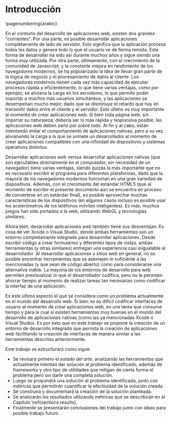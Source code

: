 # Introducción

<!-- Start numbering with arabic numbers now -->

\pagenumbering{arabic}

<!-- This numbering thing has to go here in order for it to work ok, otherwise it just stays with roman numbers -->

En el contexto del desarrollo de aplicaciones web, existen dos grandes "corrientes". Por una parte, es posible desarrollar aplicaciones completamente de lado de servidor. Esto significa que la aplicación procesa todos los datos y genera todo lo que el usuario ve de forma remota. Esta forma de desarrollar ha sido así durante muchos años y sigue siendo una forma muy utilizada. Por otra parte, últimamente, con el crecimiento de la comunidad de Javascript, y la constante mejora en rendimiento de los navegadores modernos, se ha popularizado la idea de llevar gran parte de la lógica de negocio y el procesamiento de datos al cliente. Los navegadores modernos tienen cada vez más capacidad de ejecutar procesos rápida y eficientemente, lo que tiene varias ventajas, como por ejemplo, se aliviana la carga en los servidores, lo que permite poder soportar a muchos más usuarios simultáneos, y las aplicaciones se desempeñan mucho mejor, dado que se disminuye el retardo que hay en transmitir datos entre el cliente y el servidor. Esto último es muy importante al momento de crear aplicaciones web. Si bien toda página web, sin importar su naturaleza, debería ser lo más rápida y responsiva posible, las aplicaciones web deben serlo por sobre todo. Al fin y al cabo, están intentando imitar el comportamiento de aplicaciones nativas, pero a su vez alivianando la carga a la que se somete un desarrollador al momento de crear aplicaciones compatibles con una infinidad de dispositivos y sistemas operativos distintos.

Desarrollar aplicaciones web versus desarrollar aplicaciones nativas (que son ejecutables directamente en el computador, sin necesidad de un navegador) tiene varias ventajas, siendo quizás la más importante que no es necesario escribir el programa para diferentes plataformas, dado que la mayoría de los navegadores modernos funcionan en una gran variedad de dispositivos. Además, con el crecimiento del estándar HTML5 (que al momento de escribir el presente documento aún se encuentra en proceso de convertirse en un estándar final), es posible aprovechar muchas características de los dispositivos (en algunos casos incluso es posible usar los acelerómetros de los teléfonos móviles inteligentes). Es más, muchos juegos han sido portados a la web, utilizando WebGL y tecnologías similares.

Ahora bien, desarrollar aplicaciones web también tiene sus desventajas. Es cosa de ver Xcode o Visual Studio, donde ambas herramientas son un entorno completamente integrado para desarrollar aplicaciones. Desde escribir código a crear formularios y diferentes tipos de vistas, ambas herramientas (y otras similares) entregan una experiencia casi inigualable al desarrollador. Al desarrollar aplicaciones y sitios web en general, no es posible encontrar herramientas que se asemejen lo suficiente a las mencionadas (y que sean de código abierto) como para considerarse una alternativa viable. La mayoría de los entornos de desarrollo para web permiten previsualizar lo que el desarrollador codifica, pero no le permiten ahorrar tiempo al momento de realizar tareas tan necesarias como codificar la interfaz de una aplicación.

Es este último aspecto el que se considera como un problema actualmente en el mundo del desarrollo web. Si bien no es difícil codificar interfaces de usuario al momento de crear aplicaciones web, es una tarea que consume tiempo y para la cual sí existen herramientas muy buenas en el mundo del desarrollo de aplicaciones nativas (como las ya mencionadas Xcode o Visual Studio). Es por esto que en este trabajo se propone la creación de un entorno de desarrollo integrado que permita la creación de aplicaciones web facilitando la creación de interfaces de manera similar a las herramientas descritas anteriormente.

Este trabajo se estructurará como sigue:

- Se revisará primero el *estado del arte*, analizando las herramientas que actualmente intentan dar solución al problema identificado, además de frameworks y otro tipo de utilidades que mitigan de cierta forma el problema pero sin darle una completa solución.
- Luego se propondrá una solución al problema identificado, junto con métricas que permitirán cuantificar la efectividad de la solución creada.
- Se construirá y documentará la creación de la solución planteada.
- Se analizarán los resultados utilizando métricas que se describirán en el Capítulo \ref{sections:results}.
- Finalmente se presentarán conclusiones del trabajo junto con ideas para posible trabajo futuro.